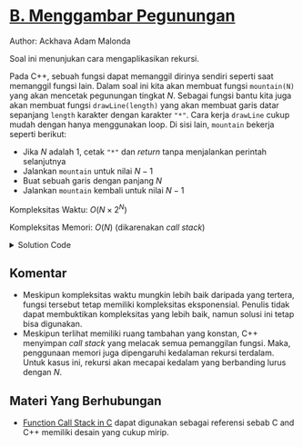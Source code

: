 # [B. Menggambar Pegunungan](https://tlx.toki.id/courses/basic/chapters/13/problems/B)

Author: Ackhava Adam Malonda

Soal ini menunjukan cara mengaplikasikan rekursi.

Pada C++, sebuah fungsi dapat memanggil dirinya sendiri seperti saat memanggil fungsi lain. Dalam soal ini kita akan membuat fungsi `mountain(N)` yang akan mencetak pegunungan tingkat $N$. Sebagai fungsi bantu kita juga akan membuat fungsi `drawLine(length)` yang akan membuat garis datar sepanjang `length` karakter dengan karakter `"*"`. Cara kerja `drawLine` cukup mudah dengan hanya menggunakan loop. Di sisi lain, `mountain` bekerja seperti berikut:
- Jika $N$ adalah $1$, cetak `"*"` dan *return* tanpa menjalankan perintah selanjutnya
- Jalankan `mountain` untuk nilai $N-1$
- Buat sebuah garis dengan panjang $N$
- Jalankan `mountain` kembali untuk nilai $N-1$

Kompleksitas Waktu: $O(N\times 2^{N})$

Kompleksitas Memori: $O(N)$ (dikarenakan *call stack*)

<details>
  <summary>Solution Code</summary>

```c++
#include <bits/stdc++.h>
using namespace std;

void drawLine(int length) {
  for (int i = 0; i < length; i++) {
    cout << '*';
  }
  cout << '\n';
}

void mountain(int N) {
  if (N == 1) {
    cout << "*\n";
    return;
  }
  mountain(N - 1);
  drawLine(N);
  mountain(N - 1);
}

int main() {
  int N;
  cin >> N;
  mountain(N);
}
```
</details>

## Komentar
- Meskipun kompleksitas waktu mungkin lebih baik daripada yang tertera, fungsi tersebut tetap memiliki kompleksitas eksponensial. Penulis tidak dapat membuktikan kompleksitas yang lebih baik, namun solusi ini tetap bisa digunakan.
- Meskipun terlihat memiliki ruang tambahan yang konstan, C++ menyimpan *call stack* yang melacak semua pemanggilan fungsi. Maka, penggunaan memori juga dipengaruhi kedalaman rekursi terdalam. Untuk kasus ini, rekursi akan mecapai kedalam yang berbanding lurus dengan $N$.

## Materi Yang Berhubungan
- [Function Call Stack in C](https://www.geeksforgeeks.org/function-call-stack-in-c/) dapat digunakan sebagai referensi sebab C and C++ memiliki desain yang cukup mirip.
